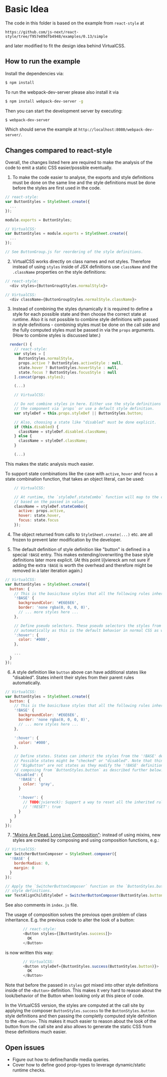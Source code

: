 # Basic Idea

The code in this folder is based on the example from `react-style` at

```
https://github.com/js-next/react-style/tree/f957e09dfb4948/examples/0.13/simple
```

and later modified to fit the design idea behind VirtualCSS.

## How to run the example

Install the dependencies via:

```bash
$ npm install
```

To run the webpack-dev-server please also install it via

```bash
$ npm install webpack-dev-server -g
```

Then you can start the development server by executing:

```bash
$ webpack-dev-server
```

Which should serve the example at `http://localhost:8080/webpack-dev-server/`.

## Changes compared to react-style

Overall, the changes listed here are required to make the analysis of the code
to emit a static CSS easier/possible eventually.

1) To make the code easier to analyse, the exports and style definitions
must be done on the same line and the style definitions must be done before the
styles are first used in the code.

``` js
// react-style:
var ButtonStyles = StyleSheet.create({
  ...
});

module.exports = ButtonStyles;

// VirtualCSS:
var ButtonStyles = module.exports = StyleSheet.create({
  ...
});

// See ButtonGroup.js for reordering of the style definitions.
```

2) VirtualCSS works directly on class names and not styles. Therefore instead
of using `styles` inside of JSX definitions use `className` and the `.className`
properties on the style definitions:

```js
// react-style:
  <div styles={ButtonGroupStyles.normalStyle}>

// VirtualCSS:
  <div className={ButtonGroupStyles.normalStyle.className}>
```

3) Instead of combining the styles dynamically it is required to define a
style for each possible state and then choose the correct state at runtime. Also
it is not possible to combine style definitions with passed in style definitions -
combining styles must be done on the call side and the fully computed styles must
be passed in via the `props` arguments. (How to combine styles is discussed
later.)

```js
  render() {
    // react-style:
    var styles = [
      ButtonStyles.normalStyle,
      props.active ? ButtonStyles.activeStyle : null,
      state.hover ? ButtonStyles.hoverStyle : null,
      state.focus ? ButtonStyles.focusStyle : null
    ].concat(props.styles);

    (...)

    // VirtualCSS:

    // Do not combine styles in here. Either use the style definitions as passed in to
    // the component via `props` or use a default style definition.
    var styleDef = this.props.styleDef || ButtonStyles.button;

    // Also, choosing a state like "disabled" must be done explicit.
    if (this.disabled) {
      className = styleDef.disabled.className;
    } else {
      className = styleDef.className;
    }

    (...)
```

This makes the static analysis much easier.

To support state combinations like the case with `active`, `hover` and `focus` a state combination
function, that takes an object literal, can be used:

```js
    // VirtualCSS:

    // At runtime, the `styleDef.stateCombo` function will map to the correct `className`
    // based on the passed in value.
    className = styleDef.stateCombo({
      active: props.active,
      hover: state.hover,
      focus: state.focus
    });
```

4) The object returned from calls to `StyleSheet.create(...)` etc. are all frozen to prevent
later modification by the developer.

5) The default definition of style definition like "button" is defined in a
special `!BASE` entry. This makes extending/overwriting the base style definitions
later more explicit. (At this point I/jviereck am not sure if adding the extra `!BASE`
is worth the overhead and therefore might be removed in a later iteration again.)

```js
// VirtualCSS:
var ButtonStyles = StyleSheet.create({
  button: {
    // This is the basic/base styles that all the following rules inherit from.
    '!BASE' {
      backgroundColor: '#E6E6E6',
      border: 'none rgba(0, 0, 0, 0)',
      // ... more styles here ...
    },

    // Define pseudo selectors. These pseudo selectors the styles from '!BASE'
    // automatically as this is the default behavior in normal CSS as well.
    ':hover': {
      color: '#000',
    },

    ...
  }
});
```

6) A style definition like `button` above can have additional states like "disabled".
States inherit their styles from their parent rules automatically.

```js
// VirtualCSS:
var ButtonStyles = StyleSheet.create({
  button: {
    // This is the basic/base styles that all the following rules inherit from.
    '!BASE' {
      backgroundColor: '#E6E6E6',
      border: 'none rgba(0, 0, 0, 0)',
      // ... more styles here ...
    },

    ':hover': {
      color: '#000',
    },

    // Define states. States can inherit the styles from the '!BASE' definitions.
    // Possible states might be "checked" or "disabled". Note that things like
    // "BigButton" are not states as they modify the '!BASE' definition by
    // composing from `ButtonStyles.button` as described further below.
    'disabled': {
      '!BASE': {
        color: 'gray',
      }

      ':hover': {
        // TODO(jviereck): Support a way to reset all the inherited rules.
        // '!RESET': true
      }
    }
  }
});

```

7) ["Mixins Are Dead. Long Live Composition"](https://medium.com/@dan_abramov/mixins-are-dead-long-live-higher-order-components-94a0d2f9e750):
instead of using mixins, new styles are created by composing and using composition
functions, e.g.:

```js
// VirtualCSS:
var SwitcherButtonComposer = StyleSheet.composer({
  '!BASE' {
    borderRadius: 0,
    margin: 0
  }
});

// Apply the `SwitcherButtonComposer` function on the `ButtonStyles.button`
// style definitions.
var TextAlignChildStyleDef = SwitcherButtonComposer(ButtonStyles.button);
```

See also comments in `index.js` file.

The usage of composition solves the previous open problem of class inheritance.
E.g. the previous code to alter the look of a button:

```js
        // react-style:
        <Button styles={[ButtonStyles.success]}>
          OK
        </Button>
```

is now written this way:

```js
        // VirtualCSS:
        <Button styleDef={ButtonStyles.success(ButtonStyles.button)}>
          OK
        </Button>
```

Note that before the passed in `styles` got mixed into other style definitions
inside of the `<Button>` definition. This makes it very hard to reason about the
look/behavior of the Button when looking only at this piece of code.

In the VirtualCSS version, the styles are computed at the call site by applying
the composer `ButtonStyles.success` to the `ButtonStyles.button` style definitions
and then passing the completly computed style definition to the `<Button>`.
This makes it much easier to reason about the look of the button from the call site
and also allows to generate the static CSS from these definitions much easier.

## Open issues

- Figure out how to define/handle media queries.
- Cover how to define good prop-types to leverage dynamic/static runtime checks.
